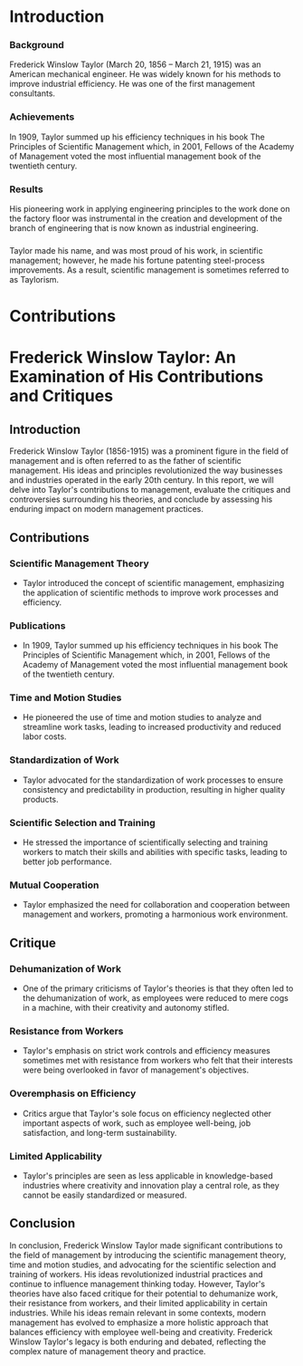 # Introduction
### Background
Frederick Winslow Taylor (March 20, 1856 – March 21, 1915) was an American mechanical engineer. He was widely known for his methods to improve industrial efficiency. He was one of the first management consultants. 
### Achievements
In 1909, Taylor summed up his efficiency techniques in his book The Principles of Scientific Management which, in 2001, Fellows of the Academy of Management voted the most influential management book of the twentieth century. 
### Results
His pioneering work in applying engineering principles to the work done on the factory floor was instrumental in the creation and development of the branch of engineering that is now known as industrial engineering. 
### 
Taylor made his name, and was most proud of his work, in scientific management; however, he made his fortune patenting steel-process improvements. As a result, scientific management is sometimes referred to as Taylorism.

# Contributions

# Frederick Winslow Taylor: An Examination of His Contributions and Critiques

## Introduction
Frederick Winslow Taylor (1856-1915) was a prominent figure in the field of management and is often referred to as the father of scientific management. His ideas and principles revolutionized the way businesses and industries operated in the early 20th century. In this report, we will delve into Taylor's contributions to management, evaluate the critiques and controversies surrounding his theories, and conclude by assessing his enduring impact on modern management practices.

## Contributions
### Scientific Management Theory
- Taylor introduced the concept of scientific management, emphasizing the application of scientific methods to improve work processes and efficiency.
### Publications
- In 1909, Taylor summed up his efficiency techniques in his book The Principles of Scientific Management which, in 2001, Fellows of the Academy of Management voted the most influential management book of the twentieth century. 
### Time and Motion Studies
- He pioneered the use of time and motion studies to analyze and streamline work tasks, leading to increased productivity and reduced labor costs.

### Standardization of Work
- Taylor advocated for the standardization of work processes to ensure consistency and predictability in production, resulting in higher quality products.

### Scientific Selection and Training
- He stressed the importance of scientifically selecting and training workers to match their skills and abilities with specific tasks, leading to better job performance.

### Mutual Cooperation
- Taylor emphasized the need for collaboration and cooperation between management and workers, promoting a harmonious work environment.

## Critique
### Dehumanization of Work
- One of the primary criticisms of Taylor's theories is that they often led to the dehumanization of work, as employees were reduced to mere cogs in a machine, with their creativity and autonomy stifled.

### Resistance from Workers
- Taylor's emphasis on strict work controls and efficiency measures sometimes met with resistance from workers who felt that their interests were being overlooked in favor of management's objectives.

### Overemphasis on Efficiency
- Critics argue that Taylor's sole focus on efficiency neglected other important aspects of work, such as employee well-being, job satisfaction, and long-term sustainability.

### Limited Applicability
- Taylor's principles are seen as less applicable in knowledge-based industries where creativity and innovation play a central role, as they cannot be easily standardized or measured.

## Conclusion
In conclusion, Frederick Winslow Taylor made significant contributions to the field of management by introducing the scientific management theory, time and motion studies, and advocating for the scientific selection and training of workers. His ideas revolutionized industrial practices and continue to influence management thinking today. However, Taylor's theories have also faced critique for their potential to dehumanize work, their resistance from workers, and their limited applicability in certain industries. While his ideas remain relevant in some contexts, modern management has evolved to emphasize a more holistic approach that balances efficiency with employee well-being and creativity. Frederick Winslow Taylor's legacy is both enduring and debated, reflecting the complex nature of management theory and practice.
